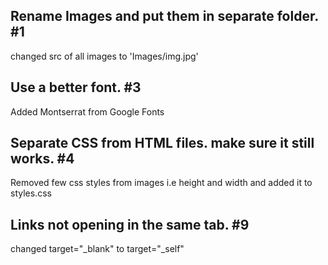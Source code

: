 ## Rename Images and put them in separate folder. #1
changed src of all images to 'Images/img.jpg'

## Use a better font. #3
Added Montserrat from Google Fonts

## Separate CSS from HTML files. make sure it still works. #4
Removed few css styles from images i.e height and width and added it to styles.css

## Links not opening in the same tab. #9
changed target="_blank" to target="_self"